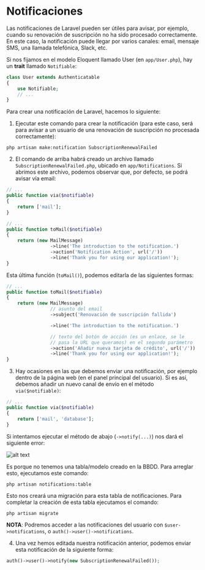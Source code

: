 # Notificaciones

Las notificaciones de Laravel pueden ser útiles para avisar, por ejemplo, cuando su renovación de suscripción no ha sido procesado correctamente. En este caso, la notificación puede llegar por varios canales: email, mensaje SMS, una llamada telefónica, Slack, etc.

Si nos fijamos en el modelo Eloquent llamado User (en `app/User.php`), hay un __trait__ llamado `Notifiable`:

```php
class User extends Authenticatable
{
    use Notifiable;
    // ...
}
```

Para crear una notificación de Laravel, hacemos lo siguiente:

1. Ejecutar este comando para crear la notificación (para este caso, será para avisar a un usuario de una renovación de suscripción no procesada correctamente):

`php artisan make:notification SubscriptionRenewalFailed`

2. El comando de arriba habrá creado un archivo llamado `SubscriptionRenewalFailed.php`, ubicado en `app/Notifications`. Si abrimos este archivo, podemos observar que, por defecto, se podrá avisar vía email:

```php
// ...
public function via($notifiable)
{
    return ['mail'];
}

// ...
public function toMail($notifiable)
{
    return (new MailMessage)
                ->line('The introduction to the notification.')
                ->action('Notification Action', url('/'))
                ->line('Thank you for using our application!');
}
```

Esta última función (`toMail()`), podemos editarla de las siguientes formas:

```php
// ...
public function toMail($notifiable)
{
    return (new MailMessage)
                // asunto del email
                ->subject('Renovación de suscripción fallida')

                ->line('The introduction to the notification.')

                // texto del botón de acción (es un enlace, se le 
                // pasa la URL que queramos) en el segundo parámetro
                ->action('Añadir nueva tarjeta de crédito', url('/'))
                ->line('Thank you for using our application!');
}
```

3. Hay ocasiones en las que debemos enviar una notificación, por ejemplo dentro de la página web (en el panel principal del usuario). Si es así, debemos añadir un nuevo canal de envío en el método `via($notifiable)`:

```php
// ...
public function via($notifiable)
{
    return ['mail', 'database'];
}
```

Si intentamos ejecutar el método de abajo (`->notify(...)`) nos dará el siguiente error:

![alt text](https://i.imgur.com/ftUeFdT.png)

Es porque no tenemos una tabla/modelo creado en la BBDD. Para arreglar esto, ejecutamos este comando:

`php artisan notifications:table`

Esto nos creará una migración para esta tabla de notificaciones. Para completar la creación de esta tabla ejecutamos el comando:

`php artisan migrate`

**NOTA**: Podremos acceder a las notificaciones del usuario con `$user->notifications`, o `auth()->user()->notifications`.

4. Una vez hemos editada nuestra notificación anterior, podemos enviar esta notificación de la siguiente forma:

```php
auth()->user()->notify(new SubscriptionRenewalFailed());
```